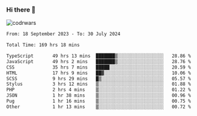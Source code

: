 ### Hi there 👋


![codrwars](https://www.codewars.com/users/rsschool_c9af20f58c35c696/badges/micro) 

<!--START_SECTION:waka-->

```txt
From: 18 September 2023 - To: 30 July 2024

Total Time: 169 hrs 18 mins

TypeScript       49 hrs 13 mins  ███████▒░░░░░░░░░░░░░░░░░   28.86 %
JavaScript       49 hrs 2 mins   ███████▒░░░░░░░░░░░░░░░░░   28.76 %
CSS              35 hrs 7 mins   █████░░░░░░░░░░░░░░░░░░░░   20.59 %
HTML             17 hrs 9 mins   ██▓░░░░░░░░░░░░░░░░░░░░░░   10.06 %
SCSS             9 hrs 29 mins   █▒░░░░░░░░░░░░░░░░░░░░░░░   05.57 %
Stylus           3 hrs 12 mins   ▒░░░░░░░░░░░░░░░░░░░░░░░░   01.88 %
PHP              2 hrs 4 mins    ▒░░░░░░░░░░░░░░░░░░░░░░░░   01.22 %
JSON             1 hr 38 mins    ▒░░░░░░░░░░░░░░░░░░░░░░░░   00.96 %
Pug              1 hr 16 mins    ▒░░░░░░░░░░░░░░░░░░░░░░░░   00.75 %
Other            1 hr 13 mins    ▒░░░░░░░░░░░░░░░░░░░░░░░░   00.72 %
```

<!--END_SECTION:waka-->
